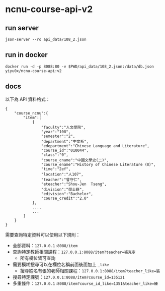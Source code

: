 # ncnu-course-api-v2

## run server

`json-server --ro api_data/108_2.json`

## run in docker

`docker run -d -p 8088:80 -v $PWD/api_data/108_2.json:/data/db.json yiyu0x/ncnu-course-api:v2`

## docs

以下為 API 資料格式：
```
{
	"course_ncnu":{
		"item":[
			{
				"faculty":"人文學院",
				"year":"108",
				"semester":"2",
				"department":"中文系",
				"edepartment":"Chinese Language and Literature",
				"course_id":"010044",
				"class":"0",
				"course_cname":"中國文學史(二)",
				"course_ename":"History of Chinese Literature (Ⅱ)",
				"time":"2ef",
				"location":"人107",
				"teacher":"曾守仁",
				"eteacher":"Shou-Jen  Tseng",
				"division":"學士班",
				"edivision":"Bachelor",
				"course_credit":"2.0"
			},
			...,
			...
		]
	}
}
```

需要查詢特定資料可以使用以下規則：


- 全部資料：`127.0.0.1:8088/item`
- 查詢特定教師相關課程：`127.0.0.1:8088/item?teacher=張克寧`
	- 所有欄位皆可查詢	
- 需要模糊搜尋可以在欄位名稱前面後面加上 `_like`
	- 搜尋姓名有張的老師相關課程：`127.0.0.1:8088/item?teacher_like=張`
- 搜尋特定課號：`127.0.0.1:8088/item?course_id=135121`
- 多重條件：`127.0.0.1:8088/item?course_id_like=1351&teacher_like=練`